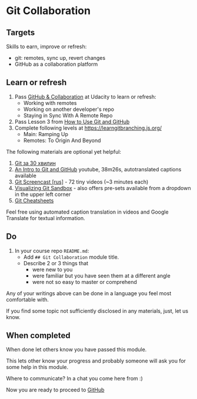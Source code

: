 # Git Collaboration

## Targets

Skills to earn, improve or refresh:
 - git: remotes, sync up, revert changes
 - GitHub as a collaboration platform 

## Learn or refresh

1. Pass [GitHub & Collaboration](https://classroom.udacity.com/courses/ud456)
   at Udacity to learn or refresh:
   - Working with remotes
   - Working on another developer's repo
   - Staying in Sync With A Remote Repo
1. Pass Lesson 3 from [How to Use Git and GitHub](https://www.udacity.com/course/how-to-use-git-and-github--ud775)
1. Complete following levels at https://learngitbranching.js.org/
   - Main: Ramping Up
   - Remotes: To Origin And Beyond

The following materials are optional yet helpful:
1. [Git за 30 хвилин](https://codeguida.com/post/453)
1. [An Intro to Git and GitHub](https://www.youtube.com/watch?v=MJUJ4wbFm_A)
   youtube, 38m26s, autotranslated captions available
1. [Git Screencast [rus]](https://learn.javascript.ru/screencast/git) -
   72 tiny videos (~3 minutes each)
1. [Visualizing Git Sandbox](http://git-school.github.io/visualizing-git/) -
   also offers pre-sets available from a dropdown in the upper left corner
1. [Git Cheatsheets](https://services.github.com/on-demand/resources/cheatsheets/)

Feel free using automated caption translation in videos
and Google Translate for textual information.

## Do

1. In your course repo `README.md`:
   - Add `## Git Collaboration` module title.
   - Describe 2 or 3 things that
     * were new to you
     * were familiar but you have seen them at a different angle
     * were not so easy to master or comprehend     

Any of your writings above can be done in a language you
feel most comfortable with.

If you find some topic not sufficiently disclosed in any
materials, just, let us know.

## When completed

When done let others know you have passed this module.

This lets other know your progress and probably someone
will ask you for some help in this module.

Where to communicate? In a chat you come here from :)

Now you are ready to proceed to 
[GitHub](./github.md)
